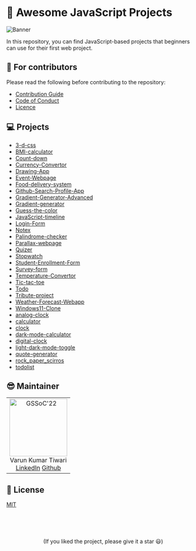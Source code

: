 # 🚀 Awesome JavaScript Projects

![Banner](./scripts/assets/banner.png)

In this repository, you can find JavaScript-based projects that beginners can use for their first web project. 

## 💙 For contributors

Please read the following before contributing to the repository:

- [Contribution Guide](./CONTRIBUTING.md)
- [Code of Conduct](./CODE_OF_CONDUCT.md)
- [Licence](./LICENCE.md)

## 💻 Projects

 
- [3-d-css](./projects/3-d-css) 
- [BMI-calculator](./projects/BMI-calculator) 
- [Count-down](./projects/Count-down) 
- [Currency-Convertor](./projects/Currency-Convertor) 
- [Drawing-App](./projects/Drawing-App) 
- [Event-Webpage](./projects/Event-Webpage) 
- [Food-delivery-system](./projects/Food-delivery-system) 
- [Github-Search-Profile-App](./projects/Github-Search-Profile-App) 
- [Gradient-Generator-Advanced](./projects/Gradient-Generator-Advanced) 
- [Gradient-generator](./projects/Gradient-generator) 
- [Guess-the-color](./projects/Guess-the-color) 
- [JavaScript-timeline](./projects/JavaScript-timeline) 
- [Login-Form](./projects/Login-Form) 
- [Notex](./projects/Notex) 
- [Palindrome-checker](./projects/Palindrome-checker) 
- [Parallax-webpage](./projects/Parallax-webpage) 
- [Quizer](./projects/Quizer) 
- [Stopwatch](./projects/Stopwatch) 
- [Student-Enrollment-Form](./projects/Student-Enrollment-Form) 
- [Survey-form](./projects/Survey-form) 
- [Temperature-Convertor](./projects/Temperature-Convertor) 
- [Tic-tac-toe](./projects/Tic-tac-toe) 
- [Todo](./projects/Todo) 
- [Tribute-project](./projects/Tribute-project) 
- [Weather-Forecast-Webapp](./projects/Weather-Forecast-Webapp) 
- [Windows11-Clone](./projects/Windows11-Clone) 
- [analog-clock](./projects/analog-clock) 
- [calculator](./projects/calculator) 
- [clock](./projects/clock) 
- [dark-mode-calculator](./projects/dark-mode-calculator) 
- [digital-clock](./projects/digital-clock) 
- [light-dark-mode-toggle](./projects/light-dark-mode-toggle) 
- [quote-generator](./projects/quote-generator) 
- [rock_paper_scirros](./projects/rock_paper_scirros) 
- [todolist](./projects/todolist)

## 😎 Maintainer

<table>
  <tr>
    <td align="center">
      <img src="https://avatars.githubusercontent.com/u/83509023?v=4" width="150px" alt="GSSoC'22" />
      <br/>
      Varun Kumar Tiwari
      <br/>
      <a href="https://www.linkedin.com/in/varun-tiwari-454591178/">LinkedIn</a>
      <a href="https://github.com/varunKT001">Github</a>
    </td> 
  </tr>
</table>

## 📄 License

[MIT](./LICENSE.md)

<br>
<br>
<br>

<p align='center'>
(If you liked the project, please give it a star 😃)
</p>
